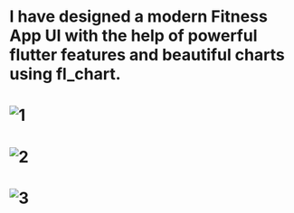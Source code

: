 # I have designed a modern Fitness App UI with the help of powerful flutter features and beautiful charts using fl_chart.
# ![1](https://user-images.githubusercontent.com/66062533/112756026-ef4fc100-8feb-11eb-98d7-fb1891c9e3f0.png)
# ![2](https://user-images.githubusercontent.com/66062533/112756033-f1b21b00-8feb-11eb-99d7-1b509b7d255b.png)
# ![3](https://user-images.githubusercontent.com/66062533/112756036-f37bde80-8feb-11eb-9879-4fa5c281e05f.png)



